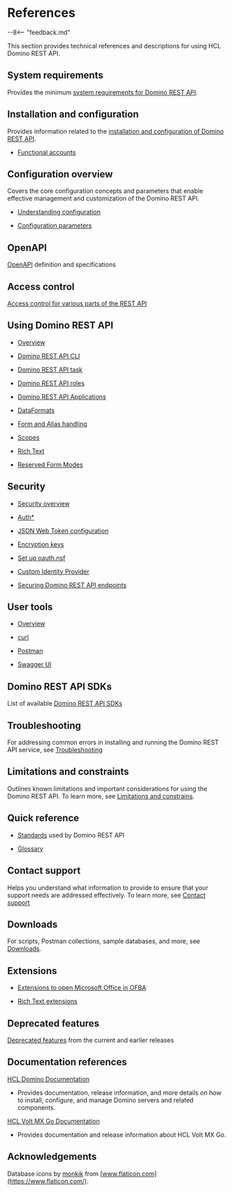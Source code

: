 # References

--8<-- "feedback.md"

This section provides technical references and descriptions for using HCL Domino REST API.

## System requirements

Provides the minimum [system requirements for Domino REST API](https://support.hcltechsw.com/csm?id=kb_article&sysparm_article=KB0101789).

## Installation and configuration

Provides information related to the [installation and configuration of Domino REST API](../tutorial/installconfig/index.md).

- [Functional accounts](functionalUsers.md)



## Configuration overview

Covers the core configuration concepts and parameters that enable effective management and customization of the Domino REST API.

- [Understanding configuration](configuration/understandingconfig.md)

- [Configuration parameters](configuration/parameters.md)

## OpenAPI

[OpenAPI](openapidefinitions.md) definition and specifications
## Access control

[Access control for various parts of the REST API](accesscontrol.md)

## Using Domino REST API

- [Overview](usingdominorestapi/index.md)

- [Domino REST API CLI](usingdominorestapi/keepcli.md)

- [Domino REST API task](usingdominorestapi/restapitask.md)

- [Domino REST API roles](usingdominorestapi/roles.md)

- [Domino REST API Applications](usingdominorestapi/keepapplications.md)

- [DataFormats](usingdominorestapi/dataformats.md)

- [Form and Alias handling](usingdominorestapi/formnames.md)

- [Scopes](usingdominorestapi/scopes.md)

- [Rich Text](usingdominorestapi/richtext/index.md)

- [Reserved Form Modes](usingdominorestapi/modenames.md)

## Security

- [Security overview](security/index.md)

- [Auth\*](security/authentication.md)

- [JSON Web Token configuration](security/jwt.md)

<!-- [Configuration parameters](security/configurationParameters.md)-->

- [Encryption keys](security/encryption.md)

- [Set up oauth.nsf](security/setupoauthnsf.md)

- [Custom Identity Provider](security/customIdp.md)

- [Securing Domino REST API endpoints](security/securingKEEPEndpoints.md)

## User tools

- [Overview](usertools/index.md)

- [curl](usertools/curl.md)

- [Postman](usertools/postman.md)

- [Swagger UI](usertools/swagger.md)

## Domino REST API SDKs

List of available [Domino REST API SDKs](sdk.md)

## Troubleshooting

For addressing common errors in installing and running the Domino REST API service, see [Troubleshooting](troubleshooting.md)

## Limitations and constraints

Outlines known limitations and important considerations for using the Domino REST API. To learn more, see [Limitations and constrains](limitation.md).

## Quick reference

- [Standards](quickreference/standards.md) used by Domino REST API

- [Glossary](quickreference/glossary.md)

## Contact support

Helps you understand what information to provide to ensure that your support needs are addressed effectively. To learn more, see [Contact support](support.md)

## Downloads

For scripts, Postman collections, sample databases, and more, see [Downloads](downloads.md).

<!--## Admin cheat sheet

For information that administrator users need to know, see [Admin cheat sheet](admincheatsheet.md).
-->
## Extensions

- [Extensions to open Microsoft Office in OFBA](ofba.md)

- [Rich Text extensions](richtextension.md)

## Deprecated features

[Deprecated features](deprecated.md) from the current and earlier releases

## Documentation references

[HCL Domino Documentation](https://help.hcl-software.com/domino/14.0.0/admin/index.html)

- Provides documentation, release information, and more details on how to install, configure, and manage Domino servers and related components.

[HCL Volt MX Go Documentation](https://opensource.hcltechsw.com/voltmxgo-documentation/)

- Provides documentation and release information about HCL Volt MX Go. 

## Acknowledgements

Database icons by [monkik](https://www.flaticon.com/authors/monkik) from [www.flaticon.com](https://www.flaticon.com/).
